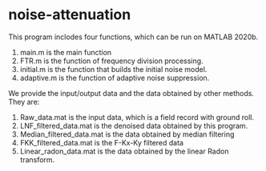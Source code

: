 # noise-attenuation
This program inclodes four functions, which can be run on MATLAB 2020b. 
1. main.m is the main function
2. FTR.m is the function of frequency division processing.
3. initial.m is the function that builds the initial noise model.
4. adaptive.m is the function of adaptive noise suppression.

We provide the input/output data and the data obtained by other methods. They are:
1. Raw_data.mat is the input data, which is a field record with ground roll.
2. LNF_filtered_data.mat is the denoised data obtained by this program.
3. Median_filtered_data.mat is the data obtained by median filtering
4. FKK_filtered_data.mat is the F-Kx-Ky filtered data
5. Linear_radon_data.mat is the data obtained by the linear Radon transform.

